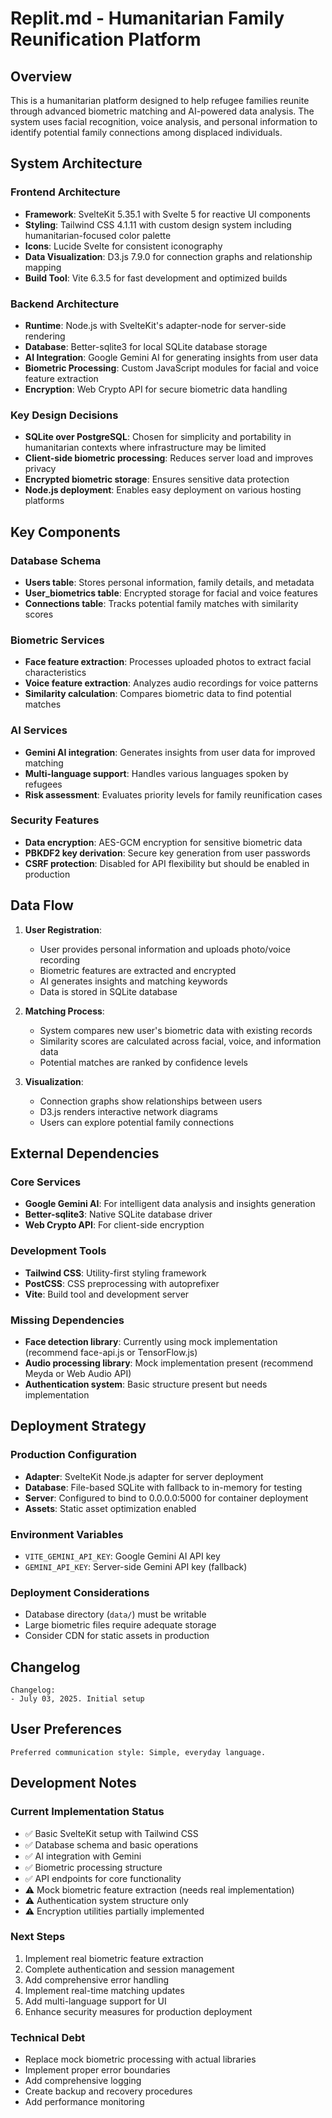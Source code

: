 # Replit.md - Humanitarian Family Reunification Platform

## Overview

This is a humanitarian platform designed to help refugee families reunite through advanced biometric matching and AI-powered data analysis. The system uses facial recognition, voice analysis, and personal information to identify potential family connections among displaced individuals.

## System Architecture

### Frontend Architecture
- **Framework**: SvelteKit 5.35.1 with Svelte 5 for reactive UI components
- **Styling**: Tailwind CSS 4.1.11 with custom design system including humanitarian-focused color palette
- **Icons**: Lucide Svelte for consistent iconography
- **Data Visualization**: D3.js 7.9.0 for connection graphs and relationship mapping
- **Build Tool**: Vite 6.3.5 for fast development and optimized builds

### Backend Architecture
- **Runtime**: Node.js with SvelteKit's adapter-node for server-side rendering
- **Database**: Better-sqlite3 for local SQLite database storage
- **AI Integration**: Google Gemini AI for generating insights from user data
- **Biometric Processing**: Custom JavaScript modules for facial and voice feature extraction
- **Encryption**: Web Crypto API for secure biometric data handling

### Key Design Decisions
- **SQLite over PostgreSQL**: Chosen for simplicity and portability in humanitarian contexts where infrastructure may be limited
- **Client-side biometric processing**: Reduces server load and improves privacy
- **Encrypted biometric storage**: Ensures sensitive data protection
- **Node.js deployment**: Enables easy deployment on various hosting platforms

## Key Components

### Database Schema
- **Users table**: Stores personal information, family details, and metadata
- **User_biometrics table**: Encrypted storage for facial and voice features
- **Connections table**: Tracks potential family matches with similarity scores

### Biometric Services
- **Face feature extraction**: Processes uploaded photos to extract facial characteristics
- **Voice feature extraction**: Analyzes audio recordings for voice patterns
- **Similarity calculation**: Compares biometric data to find potential matches

### AI Services
- **Gemini AI integration**: Generates insights from user data for improved matching
- **Multi-language support**: Handles various languages spoken by refugees
- **Risk assessment**: Evaluates priority levels for family reunification cases

### Security Features
- **Data encryption**: AES-GCM encryption for sensitive biometric data
- **PBKDF2 key derivation**: Secure key generation from user passwords
- **CSRF protection**: Disabled for API flexibility but should be enabled in production

## Data Flow

1. **User Registration**: 
   - User provides personal information and uploads photo/voice recording
   - Biometric features are extracted and encrypted
   - AI generates insights and matching keywords
   - Data is stored in SQLite database

2. **Matching Process**:
   - System compares new user's biometric data with existing records
   - Similarity scores are calculated across facial, voice, and information data
   - Potential matches are ranked by confidence levels

3. **Visualization**:
   - Connection graphs show relationships between users
   - D3.js renders interactive network diagrams
   - Users can explore potential family connections

## External Dependencies

### Core Services
- **Google Gemini AI**: For intelligent data analysis and insights generation
- **Better-sqlite3**: Native SQLite database driver
- **Web Crypto API**: For client-side encryption

### Development Tools
- **Tailwind CSS**: Utility-first styling framework
- **PostCSS**: CSS preprocessing with autoprefixer
- **Vite**: Build tool and development server

### Missing Dependencies
- **Face detection library**: Currently using mock implementation (recommend face-api.js or TensorFlow.js)
- **Audio processing library**: Mock implementation present (recommend Meyda or Web Audio API)
- **Authentication system**: Basic structure present but needs implementation

## Deployment Strategy

### Production Configuration
- **Adapter**: SvelteKit Node.js adapter for server deployment
- **Database**: File-based SQLite with fallback to in-memory for testing
- **Server**: Configured to bind to 0.0.0.0:5000 for container deployment
- **Assets**: Static asset optimization enabled

### Environment Variables
- `VITE_GEMINI_API_KEY`: Google Gemini AI API key
- `GEMINI_API_KEY`: Server-side Gemini API key (fallback)

### Deployment Considerations
- Database directory (`data/`) must be writable
- Large biometric files require adequate storage
- Consider CDN for static assets in production

## Changelog

```
Changelog:
- July 03, 2025. Initial setup
```

## User Preferences

```
Preferred communication style: Simple, everyday language.
```

## Development Notes

### Current Implementation Status
- ✅ Basic SvelteKit setup with Tailwind CSS
- ✅ Database schema and basic operations
- ✅ AI integration with Gemini
- ✅ Biometric processing structure
- ✅ API endpoints for core functionality
- ⚠️ Mock biometric feature extraction (needs real implementation)
- ⚠️ Authentication system structure only
- ⚠️ Encryption utilities partially implemented

### Next Steps
1. Implement real biometric feature extraction
2. Complete authentication and session management
3. Add comprehensive error handling
4. Implement real-time matching updates
5. Add multi-language support for UI
6. Enhance security measures for production deployment

### Technical Debt
- Replace mock biometric processing with actual libraries
- Implement proper error boundaries
- Add comprehensive logging
- Create backup and recovery procedures
- Add performance monitoring